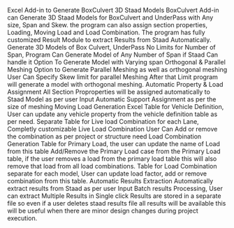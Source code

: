 Excel Add-in to Generate BoxCulvert 3D Staad Models
BoxCulvert Add-in can Generate 3D Staad Models for BoxCulvert and UnderPass with Any size, Span and Skew. the program can also assign section properties, Loading, Moving Load and Load Combination. The program has fully customized Result Module to extract Results from Staad Automatically.
Generate 3D Models of Box Culvert, UnderPass
No Limits for Number of Span, Program Can Generate Model of Any Number of Span if Staad Can handle it
Option To Generate Model with Varying span 
Orthogonal & Parallel Meshing
Option to Generate Parallel Meshing as well as orthogonal meshing
User Can Specify Skew limit for parallel Meshing After that Limit program will generate a model with orthogonal meshing.
Automatic Property & Load Assignment
All Section Proproperties will be assigned  automatically to Staad Model as per user Input
Automatic Support Assignment as per the size of meshing
Moving Load Generation
Excel Table for Vehicle Definition, User can update any vehicle property from the vehicle definition table as per need.
Separate Table for Live load Combination for each Lane, Completly customizable Live Load Combination
User Can Add or remove the combination as per project or structure need
Load Combination Generation
Table for Primary Load, the user can update the name of Load from this table
Add/Remove the Primary Load case from the Primary Load table, if the user removes a load from the primary load table this will also remove that load from all load combinations.
Table for Load Combination separate for each model, User can update load factor, add or remove combination from this table.
Automatic Results Extraction
Automatically extract results from Staad as per user Input
Batch results Processing, User can extract Multiple Results in Single click
Results are stored in a separate file so even if a user deletes staad results file all results will be available this will be useful when there are minor design changes during project execution.

